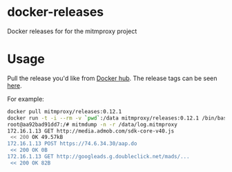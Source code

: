 # docker-releases
Docker releases for for the mitmproxy project

# Usage

Pull the release you'd like from [Docker hub](https://hub.docker.com/r/mitmproxy/releases/). The release tags can be seen [here](https://hub.docker.com/r/mitmproxy/releases/tags/).


For example:

```sh
docker pull mitmproxy/releases:0.12.1
docker run -t -i --rm -v `pwd`:/data mitmproxy/releases:0.12.1 /bin/bash
root@aa92bad91dd7:/# mitmdump -n -r /data/log.mitmproxy
172.16.1.13 GET http://media.admob.com/sdk-core-v40.js
 << 200 OK 49.57kB
172.16.1.13 POST https://74.6.34.30/aap.do
 << 200 OK 0B
172.16.1.13 GET http://googleads.g.doubleclick.net/mads/...
 << 200 OK 82B

```
